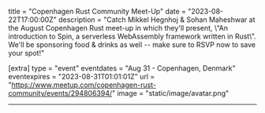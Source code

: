 title = "Copenhagen Rust Community Meet-Up"
date = "2023-08-22T17:00:00Z"
description = "Catch Mikkel Hegnhoj & Sohan Maheshwar at the August Copenhagen Rust meet-up in which they'll present, \“An introduction to Spin, a serverless WebAssembly framework written in Rust\”. We'll be sponsoring food & drinks as well -- make sure to RSVP now to save your spot!"

[extra]
type = "event"
eventdates = "Aug 31 - Copenhagen, Denmark"
eventexpires = "2023-08-31T01:01:01Z"
url = "https://www.meetup.com/copenhagen-rust-community/events/294806394/"
image = "static/image/avatar.png"

---
